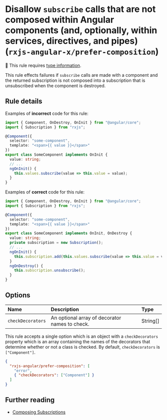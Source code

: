 # Disallow `subscribe` calls that are not composed within Angular components (and, optionally, within services, directives, and pipes) (`rxjs-angular-x/prefer-composition`)

💭 This rule requires [type information](https://typescript-eslint.io/linting/typed-linting).

<!-- end auto-generated rule header -->

This rule effects failures if `subscribe` calls are made with a component and the returned subscription is not composed into a subscription that is unsubscribed when the component is destroyed.

## Rule details

Examples of **incorrect** code for this rule:

```ts
import { Component, OnDestroy, OnInit } from "@angular/core";
import { Subscription } from "rxjs";

@Component({
  selector: "some-component",
  template: "<span>{{ value }}</span>"
})
export class SomeComponent implements OnInit {
  value: string;
  // ...
  ngOnInit() {
    this.values.subscribe(value => this.value = value);
  }
}
```

Examples of **correct** code for this rule:

```ts
import { Component, OnDestroy, OnInit } from "@angular/core";
import { Subscription } from "rxjs";

@Component({
  selector: "some-component",
  template: "<span>{{ value }}</span>"
})
export class SomeComponent implements OnInit, OnDestroy {
  value: string;
  private subscription = new Subscription();
  // ...
  ngOnInit() {
    this.subscription.add(this.values.subscribe(value => this.value = value));
  }
  ngOnDestroy() {
    this.subscription.unsubscribe();
  }
}
```

## Options

<!-- begin auto-generated rule options list -->

| Name              | Description                                    | Type     |
| :---------------- | :--------------------------------------------- | :------- |
| `checkDecorators` | An optional array of decorator names to check. | String[] |

<!-- end auto-generated rule options list -->

This rule accepts a single option which is an object with a `checkDecorators` property which is an array containing the names of the decorators that determine whether or not a class is checked. By default, `checkDecorators` is `["Component"]`.

```json
{
  "rxjs-angular/prefer-composition": [
    "error",
    { "checkDecorators": ["Component"] }
  ]
}
```

## Further reading

- [Composing Subscriptions](https://ncjamieson.com/composing-subscriptions/)
